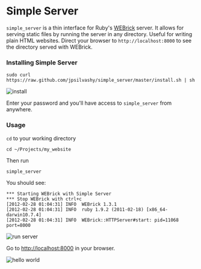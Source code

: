 # Simple Server

`simple_server` is a thin interface for Ruby's [WEBrick](http://www.ruby-doc.org/stdlib-1.9.3/libdoc/webrick/rdoc/index.html) server. It allows for serving static files by running the server in any directory. Useful for writing plain HTML websites. Direct your browser to `http://localhost:8000` to see the directory served with WEBrick.

### Installing Simple Server

    sudo curl https://raw.github.com/jpsilvashy/simple_server/master/install.sh | sh

![install](https://img.skitch.com/20120228-ebhtbsmxkn48fcm94bu2p7am2u.jpg "Installing")

Enter your password and you'll have access to `simple_server` from anywhere.

### Usage

`cd` to your working directory

    cd ~/Projects/my_website

Then run

    simple_server

You should see:

    *** Starting WEBrick with Simple Server
    *** Stop WEBrick with ctrl+c
    [2012-02-28 01:04:31] INFO  WEBrick 1.3.1
    [2012-02-28 01:04:31] INFO  ruby 1.9.2 (2011-02-18) [x86_64-darwin10.7.4]
    [2012-02-28 01:04:31] INFO  WEBrick::HTTPServer#start: pid=11068 port=8000

![run server](https://img.skitch.com/20120228-k3kh4xa1w9q6ffpacpwejupm6h.jpg "Run server")

Go to [http://localhost:8000](http://localhost:8000) in your browser.

![hello world](https://img.skitch.com/20120228-jxqeecgkfxcb98egnhjegrsaf5.jpg "Hello World")

